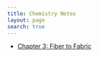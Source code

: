 ```yaml
---
title: Chemistry Notes
layout: page
search: true
---
```


* [Chapter 3: Fiber to Fabric](/Notes/Chemistry/Chapter3)
